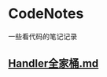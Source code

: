 # CodeNotes
一些看代码的笔记记录

## [Handler全家桶.md](https://github.com/Huazhiling/CodeNotes/blob/master/src/Android/Handler全家桶.md)
